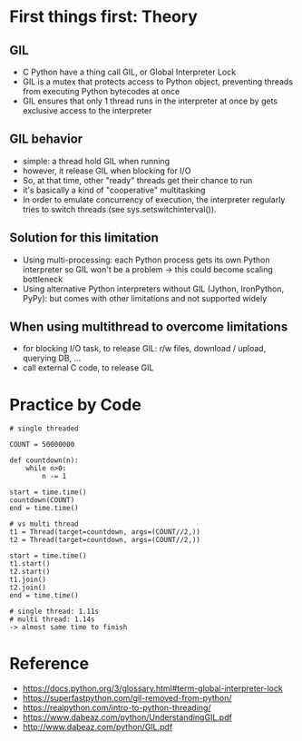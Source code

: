 
# First things first: Theory

## GIL
- C Python have a thing call GIL, or Global Interpreter Lock
- GIL is a mutex that protects access to Python object, preventing threads from executing Python bytecodes at once
- GIL ensures that only 1 thread runs in the interpreter at once by gets exclusive access to the interpreter

## GIL behavior
- simple: a thread hold GIL when running
- however, it release GIL when blocking for I/O
- So, at that time, other "ready" threads get their chance to run
- it's basically a kind of "cooperative" multitasking
- In order to emulate concurrency of execution, the interpreter regularly tries to switch threads (see sys.setswitchinterval()).

## Solution for this limitation
- Using multi-processing: each Python process gets its own Python interpreter so GIL won't be a problem -> this could become scaling bottleneck
- Using alternative Python interpreters without GIL (Jython, IronPython, PyPy): but comes with other limitations and not supported widely

## When using multithread to overcome limitations

- for blocking I/O task, to release GIL: r/w files, download / upload, querying DB, ...
- call external C code, to release GIL

# Practice by Code

```
# single threaded

COUNT = 50000000

def countdown(n):
    while n>0:
        n -= 1

start = time.time()
countdown(COUNT)
end = time.time()

```

```
# vs multi thread
t1 = Thread(target=countdown, args=(COUNT//2,))
t2 = Thread(target=countdown, args=(COUNT//2,))

start = time.time()
t1.start()
t2.start()
t1.join()
t2.join()
end = time.time()
```

```
# single thread: 1.11s
# multi thread: 1.14s
-> almost same time to finish
```

# Reference

- https://docs.python.org/3/glossary.html#term-global-interpreter-lock
- https://superfastpython.com/gil-removed-from-python/
- https://realpython.com/intro-to-python-threading/
- https://www.dabeaz.com/python/UnderstandingGIL.pdf
- http://www.dabeaz.com/python/GIL.pdf
